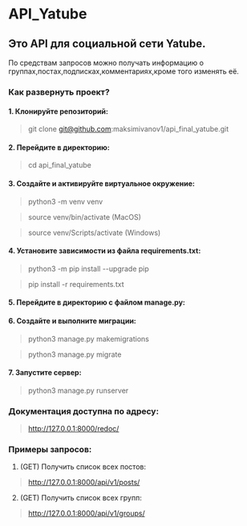 # API_Yatube
## Это API для социальной сети Yatube.
По средствам запросов можно получать информацию о группах,постах,подписках,комментариях,кроме того изменять её.

### Как развернуть проект?
#### 1. Клонируйте репозиторий:
>git clone git@github.com:maksimivanov1/api_final_yatube.git
#### 2. Перейдите в директорию:
>cd api_final_yatube
#### 3. Создайте и активируйте виртуальное окружение:
>python3 -m venv venv

>source venv/bin/activate (MacOS)

>source venv/Scripts/activate (Windows)
#### 4. Установите зависимости из файла requirements.txt:
>python3 -m pip install --upgrade pip

>pip install -r requirements.txt
#### 5. Перейдите в директорию с файлом manage.py:
#### 6. Создайте и выполните миграции:
>python3 manage.py makemigrations

>python3 manage.py migrate
#### 7. Запустите сервер:
>python3 manage.py runserver

### Документация доступна по адресу:
> http://127.0.0.1:8000/redoc/

### Примеры запросов:
1. (GET) Получить список всех постов:
>http://127.0.0.1:8000/api/v1/posts/
2. (GET) Получить список всех групп:
>http://127.0.0.1:8000/api/v1/groups/
